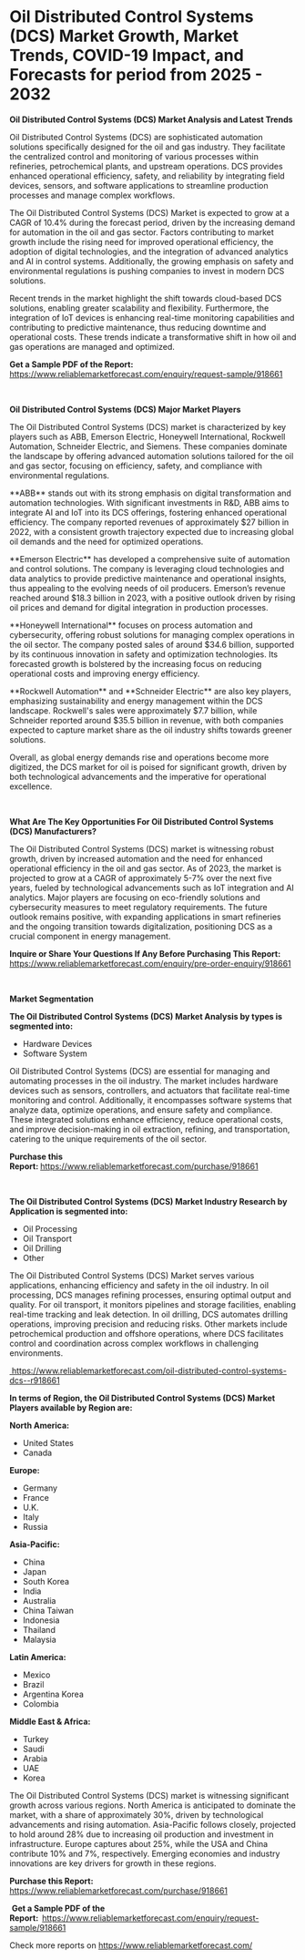 <p><h1>Oil Distributed Control Systems (DCS) Market Growth, Market Trends, COVID-19 Impact, and Forecasts for period from 2025 - 2032</h1></p><p><strong>Oil Distributed Control Systems (DCS) Market Analysis and Latest Trends</strong></p>
<p><p>Oil Distributed Control Systems (DCS) are sophisticated automation solutions specifically designed for the oil and gas industry. They facilitate the centralized control and monitoring of various processes within refineries, petrochemical plants, and upstream operations. DCS provides enhanced operational efficiency, safety, and reliability by integrating field devices, sensors, and software applications to streamline production processes and manage complex workflows.</p><p>The Oil Distributed Control Systems (DCS) Market is expected to grow at a CAGR of 10.4% during the forecast period, driven by the increasing demand for automation in the oil and gas sector. Factors contributing to market growth include the rising need for improved operational efficiency, the adoption of digital technologies, and the integration of advanced analytics and AI in control systems. Additionally, the growing emphasis on safety and environmental regulations is pushing companies to invest in modern DCS solutions.</p><p>Recent trends in the market highlight the shift towards cloud-based DCS solutions, enabling greater scalability and flexibility. Furthermore, the integration of IoT devices is enhancing real-time monitoring capabilities and contributing to predictive maintenance, thus reducing downtime and operational costs. These trends indicate a transformative shift in how oil and gas operations are managed and optimized.</p></p>
<p><strong>Get a Sample PDF of the Report:&nbsp;</strong> <a href="https://www.reliablemarketforecast.com/enquiry/request-sample/918661?utm_campaign=2481&utm_medium=2&utm_source=Github&utm_content=ia&utm_term=11032025&utm_id=oil-distributed-control-systems-dcs">https://www.reliablemarketforecast.com/enquiry/request-sample/918661</a></p>
<p>&nbsp;</p>
<p><strong>Oil Distributed Control Systems (DCS) Major Market Players</strong></p>
<p><p>The Oil Distributed Control Systems (DCS) market is characterized by key players such as ABB, Emerson Electric, Honeywell International, Rockwell Automation, Schneider Electric, and Siemens. These companies dominate the landscape by offering advanced automation solutions tailored for the oil and gas sector, focusing on efficiency, safety, and compliance with environmental regulations.</p><p>**ABB** stands out with its strong emphasis on digital transformation and automation technologies. With significant investments in R&D, ABB aims to integrate AI and IoT into its DCS offerings, fostering enhanced operational efficiency. The company reported revenues of approximately $27 billion in 2022, with a consistent growth trajectory expected due to increasing global oil demands and the need for optimized operations.</p><p>**Emerson Electric** has developed a comprehensive suite of automation and control solutions. The company is leveraging cloud technologies and data analytics to provide predictive maintenance and operational insights, thus appealing to the evolving needs of oil producers. Emerson’s revenue reached around $18.3 billion in 2023, with a positive outlook driven by rising oil prices and demand for digital integration in production processes.</p><p>**Honeywell International** focuses on process automation and cybersecurity, offering robust solutions for managing complex operations in the oil sector. The company posted sales of around $34.6 billion, supported by its continuous innovation in safety and optimization technologies. Its forecasted growth is bolstered by the increasing focus on reducing operational costs and improving energy efficiency.</p><p>**Rockwell Automation** and **Schneider Electric** are also key players, emphasizing sustainability and energy management within the DCS landscape. Rockwell's sales were approximately $7.7 billion, while Schneider reported around $35.5 billion in revenue, with both companies expected to capture market share as the oil industry shifts towards greener solutions.</p><p>Overall, as global energy demands rise and operations become more digitized, the DCS market for oil is poised for significant growth, driven by both technological advancements and the imperative for operational excellence.</p></p>
<p>&nbsp;</p>
<p><strong>What Are The Key Opportunities For Oil Distributed Control Systems (DCS) Manufacturers?</strong></p>
<p><p>The Oil Distributed Control Systems (DCS) market is witnessing robust growth, driven by increased automation and the need for enhanced operational efficiency in the oil and gas sector. As of 2023, the market is projected to grow at a CAGR of approximately 5-7% over the next five years, fueled by technological advancements such as IoT integration and AI analytics. Major players are focusing on eco-friendly solutions and cybersecurity measures to meet regulatory requirements. The future outlook remains positive, with expanding applications in smart refineries and the ongoing transition towards digitalization, positioning DCS as a crucial component in energy management.</p></p>
<p><strong>Inquire or Share Your Questions If Any Before Purchasing This Report:</strong> <a href="https://www.reliablemarketforecast.com/enquiry/pre-order-enquiry/918661?utm_campaign=2481&utm_medium=2&utm_source=Github&utm_content=ia&utm_term=11032025&utm_id=oil-distributed-control-systems-dcs">https://www.reliablemarketforecast.com/enquiry/pre-order-enquiry/918661</a></p>
<p>&nbsp;</p>
<p><strong>Market Segmentation</strong></p>
<p><strong>The Oil Distributed Control Systems (DCS) Market Analysis by types is segmented into:</strong></p>
<p><ul><li>Hardware Devices</li><li>Software System</li></ul></p>
<p><p>Oil Distributed Control Systems (DCS) are essential for managing and automating processes in the oil industry. The market includes hardware devices such as sensors, controllers, and actuators that facilitate real-time monitoring and control. Additionally, it encompasses software systems that analyze data, optimize operations, and ensure safety and compliance. These integrated solutions enhance efficiency, reduce operational costs, and improve decision-making in oil extraction, refining, and transportation, catering to the unique requirements of the oil sector.</p></p>
<p><strong>Purchase this Report:&nbsp;</strong><a href="https://www.reliablemarketforecast.com/purchase/918661?utm_campaign=2481&utm_medium=2&utm_source=Github&utm_content=ia&utm_term=11032025&utm_id=oil-distributed-control-systems-dcs">https://www.reliablemarketforecast.com/purchase/918661</a></p>
<p>&nbsp;</p>
<p><strong>The Oil Distributed Control Systems (DCS) Market Industry Research by Application is segmented into:</strong></p>
<p><ul><li>Oil Processing</li><li>Oil Transport</li><li>Oil Drilling</li><li>Other</li></ul></p>
<p><p>The Oil Distributed Control Systems (DCS) Market serves various applications, enhancing efficiency and safety in the oil industry. In oil processing, DCS manages refining processes, ensuring optimal output and quality. For oil transport, it monitors pipelines and storage facilities, enabling real-time tracking and leak detection. In oil drilling, DCS automates drilling operations, improving precision and reducing risks. Other markets include petrochemical production and offshore operations, where DCS facilitates control and coordination across complex workflows in challenging environments.</p></p>
<p><a href="https://www.reliablemarketforecast.com/oil-distributed-control-systems-dcs--r918661?utm_campaign=2481&utm_medium=2&utm_source=Github&utm_content=ia&utm_term=11032025&utm_id=oil-distributed-control-systems-dcs">&nbsp;https://www.reliablemarketforecast.com/oil-distributed-control-systems-dcs--r918661</a></p>
<p><strong>In terms of Region, the Oil Distributed Control Systems (DCS) Market Players available by Region are:</strong></p>
<p>
    <p> <strong> North America: </strong>
        <ul>
            <li>United States</li>
            <li>Canada</li>
        </ul>
        </p> 
    <p> <strong> Europe: </strong>
        <ul>
            <li>Germany</li>
            <li>France</li>
            <li>U.K.</li>
            <li>Italy</li>
            <li>Russia</li>
        </ul>
        </p> 
    <p> <strong> Asia-Pacific: </strong>
        <ul>
            <li>China</li>
            <li>Japan</li>
            <li>South Korea</li>
            <li>India</li>
            <li>Australia</li>
            <li>China Taiwan</li>
            <li>Indonesia</li>
            <li>Thailand</li>
            <li>Malaysia</li>
        </ul>
        </p> 
    <p> <strong> Latin America: </strong>
        <ul>
            <li>Mexico</li>
            <li>Brazil</li>
            <li>Argentina Korea</li>
            <li>Colombia</li>
        </ul>
        </p> 
    <p> <strong> Middle East & Africa: </strong>
        <ul>
            <li>Turkey</li>
            <li>Saudi</li>
            <li>Arabia</li>
            <li>UAE</li>
            <li>Korea</li>
        </ul>
    </p>
    </p>
<p><p>The Oil Distributed Control Systems (DCS) market is witnessing significant growth across various regions. North America is anticipated to dominate the market, with a share of approximately 30%, driven by technological advancements and rising automation. Asia-Pacific follows closely, projected to hold around 28% due to increasing oil production and investment in infrastructure. Europe captures about 25%, while the USA and China contribute 10% and 7%, respectively. Emerging economies and industry innovations are key drivers for growth in these regions.</p></p>
<p><strong>Purchase this Report: </strong><a href="https://www.reliablemarketforecast.com/purchase/918661?utm_campaign=2481&utm_medium=2&utm_source=Github&utm_content=ia&utm_term=11032025&utm_id=oil-distributed-control-systems-dcs">https://www.reliablemarketforecast.com/purchase/918661</a></p>
<p>&nbsp;<strong>Get a Sample PDF of the Report:&nbsp;&nbsp;</strong><a href="https://www.reliablemarketforecast.com/enquiry/request-sample/918661?utm_campaign=2481&utm_medium=2&utm_source=Github&utm_content=ia&utm_term=11032025&utm_id=oil-distributed-control-systems-dcs">https://www.reliablemarketforecast.com/enquiry/request-sample/918661</a></p>
<p><strong></strong></p>
<p>Check more reports on <a href="https://www.reliablemarketforecast.com/?utm_campaign=2481&utm_medium=2&utm_source=Github&utm_content=ia&utm_term=11032025&utm_id=oil-distributed-control-systems-dcs">https://www.reliablemarketforecast.com/</a></p>